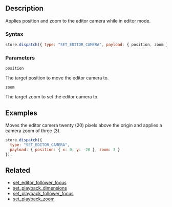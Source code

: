 ## Description

Applies position and zoom to the editor camera while in editor mode.

### Syntax

```javascript
store.dispatch({ type: "SET_EDITOR_CAMERA", payload: { position, zoom } });
```

### Parameters

`position`

The target position to move the editor camera to.

`zoom`

The target zoom to set the editor camera to.

## Examples

Moves the editor camera twenty (20) pixels above the origin and applies a camera zoom of three (3).

```javascript
store.dispatch({
  type: "SET_EDITOR_CAMERA",
  payload: { position: { x: 0, y: -20 }, zoom: 3 }
});
```

## Related

- [set_editor_follower_focus](./set_editor_follower_focus.md)
- [set_playback_dimensions](./set_playback_dimensions.md)
- [set_playback_follower_focus](./set_playback_follower_focus.md)
- [set_playback_zoom](./set_playback_zoom.md)
